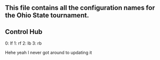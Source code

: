 ## This file contains all the configuration names for the Ohio State tournament.

## Control Hub

0: lf
1: rf
2: lb
3: rb

Hehe yeah I never got around to updating it

